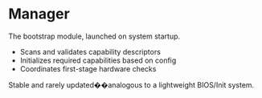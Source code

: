 # Manager

The bootstrap module, launched on system startup.

- Scans and validates capability descriptors
- Initializes required capabilities based on config
- Coordinates first-stage hardware checks

Stable and rarely updated��analogous to a lightweight BIOS/Init system.
